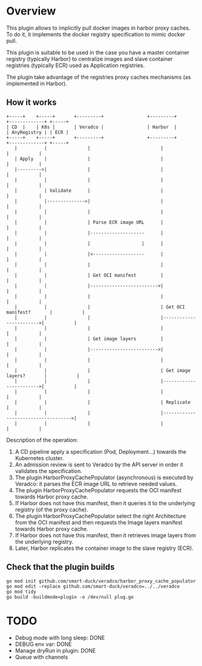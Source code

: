 # Overview

This plugin allows to implicitly pull docker images in harbor proxy caches. To do it, it implements the docker registry specification to mimic docker pull.

This plugin is suitable to be used in the case you have a master container registry (typically Harbor) to centralize images and slave container registries (typically ECR) used as Application registries.

The plugin take advantage of the registries proxy caches mechanisms (as implemented in Harbor).

## How it works

```
+-----+    +-----+       +---------+                +---------+             +-------------+ +-----+
| CD  |    | K8s |       | Veradco |                | Harbor  |             | AnyRegistry | | ECR |
+-----+    +-----+       +---------+                +---------+             +-------------+ +-----+
   |          |               |                          |                         |           |
   | Apply    |               |                          |                         |           |
   |--------->|               |                          |                         |           |
   |          |               |                          |                         |           |
   |          | Validate      |                          |                         |           |
   |          |-------------->|                          |                         |           |
   |          |               |                          |                         |           |
   |          |               | Parse ECR image URL      |                         |           |
   |          |               |--------------------      |                         |           |
   |          |               |                   |      |                         |           |
   |          |               |<-------------------      |                         |           |
   |          |               |                          |                         |           |
   |          |               | Get OCI manifest         |                         |           |
   |          |               |------------------------->|                         |           |
   |          |               |                          |                         |           |
   |          |               |                          | Get OCI manifest?       |           |
   |          |               |                          |------------------------>|           |
   |          |               |                          |                         |           |
   |          |               | Get image layers         |                         |           |
   |          |               |------------------------->|                         |           |
   |          |               |                          |                         |           |
   |          |               |                          | Get image layers?       |           |
   |          |               |                          |------------------------>|           |
   |          |               |                          |                         |           |
   |          |               |                          | Replicate               |           |
   |          |               |                          |------------------------------------>|
   |          |               |                          |                         |           |
```

Description of the operation:
1. A CD pipeline apply a specification (Pod, Deployment...) towards the Kubernetes cluster.
2. An admission review is sent to Veradco by the API server in order it validates the specification.
3. The plugin HarborProxyCachePopulator (asynchronous) is executed by Veradco: it parses the ECR image URL to retrieve needed values.
4. The plugin HarborProxyCachePopulator requests the OCI manifest towards Harbor proxy cache.
5. If Harbor does not have this manifest, then it queries it to the underlying registry (of the proxy cache). 
6. The plugin HarborProxyCachePopulator select the right  Architecture from the OCI manifest and then requests the Image layers manifest towards Harbor proxy cache.
7. If Harbor does not have this manifest, then it retrieves image layers from the underlying registry.
8. Later, Harbor replicates the container image to the slave registry (ECR).

## Check that the plugin builds

```
go mod init github.com/smart-duck/veradco/harbor_proxy_cache_populator
go mod edit -replace github.com/smart-duck/veradco=../../veradco
go mod tidy
go build -buildmode=plugin -o /dev/null plug.go
```

# TODO

- Debug mode with long sleep: DONE
- DEBUG env var: DONE
- Manage dryRun in plugin: DONE
- Queue with channels